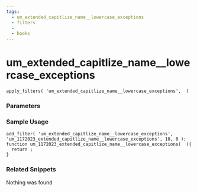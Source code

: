 ```yaml
---
tags: 
  - um_extended_capitlize_name__lowercase_exceptions
  - filters
  - 
  - hooks
---
```

# um\_extended\_capitlize\_name\_\_lowercase\_exceptions

``` php:no-line-numbers
apply_filters( 'um_extended_capitlize_name__lowercase_exceptions',  )
```
<div class='hook-sep'></div>

### Parameters

<div class='hook-sep'></div>



### Sample Usage

``` php:no-line-numbers
add_filter( 'um_extended_capitlize_name__lowercase_exceptions', 'um_1172023_extended_capitlize_name__lowercase_exceptions', 10, 0 );
function um_1172023_extended_capitlize_name__lowercase_exceptions(  ){
  return ;
}
```
<div class='hook-sep'></div>



### Related Snippets

Nothing was found

